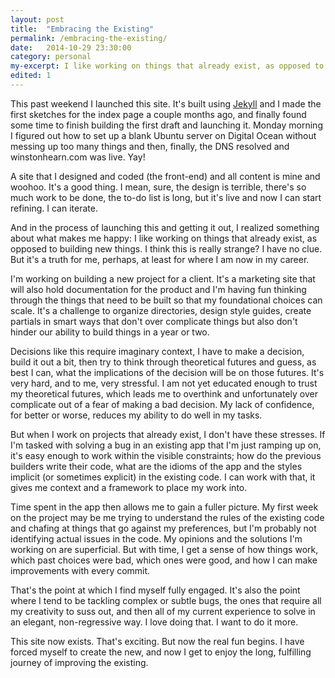 ```yaml
---
layout: post
title:  "Embracing the Existing"
permalink: /embracing-the-existing/
date:   2014-10-29 23:30:00
category: personal
my-excerpt: I like working on things that already exist, as opposed to building new things. I think this is really strange? I have no clue. But it's a truth for me, perhaps, at least for where I am now in my career.
edited: 1
---
```


This past weekend I launched this site. It's built using [Jekyll](http://jekyllrb.com) and I made the first sketches for the index page a couple months ago, and finally found some time to finish building the first draft and launching it. Monday morning I figured out how to set up a blank Ubuntu server on Digital Ocean without messing up too many things and then, finally, the DNS resolved and winstonhearn.com was live. Yay!

A site that I designed and coded (the front-end) and all content is mine and woohoo. It's a good thing. I mean, sure, the design is terrible, there's so much work to be done, the to-do list is long, but it's live and now I can start refining. I can iterate. 

And in the process of launching this and getting it out, I realized something about what makes me happy: I like working on things that already exist, as opposed to building new things. I think this is really strange? I have no clue. But it's a truth for me, perhaps, at least for where I am now in my career.

I'm working on building a new project for a client. It's a marketing site that will also hold documentation for the product and I'm having fun thinking through the things that need to be built so that my foundational choices can scale. It's a challenge to organize directories, design style guides, create partials in smart ways that don't over complicate things but also don't hinder our ability to build things in a year or two.

Decisions like this require imaginary context, I have to make a decision, build it out a bit, then try to think through theoretical futures and guess, as best I can, what the implications of the decision will be on those futures. It's very hard, and to me, very stressful. I am not yet educated enough to trust my theoretical futures, which leads me to overthink and unfortunately over complicate out of a fear of making a bad decision. My lack of confidence, for better or worse, reduces my ability to do well in my tasks.

But when I work on projects that already exist, I don't have these stresses. If I'm tasked with solving a bug in an existing app that I'm just ramping up on, it's easy enough to work within the visible constraints; how do the previous builders write their code, what are the idioms of the app and the styles implicit (or sometimes explicit) in the existing code. I can work with that, it gives me context and a framework to place my work into. 

Time spent in the app then allows me to gain a fuller picture. My first week on the project may be me trying to understand the rules of the existing code and chafing at things that go against my preferences, but I'm probably not identifying actual issues in the code. My opinions and the solutions I'm working on are superficial. But with time, I get a sense of how things work, which past choices were bad, which ones were good, and how I can make improvements with every commit.

That's the point at which I find myself fully engaged. It's also the point where I tend to be tackling complex or subtle bugs, the ones that require all my creativity to suss out, and then all of my current experience to solve in an elegant, non-regressive way. I love doing that. I want to do it more.

This site now exists. That's exciting. But now the real fun begins. I have forced myself to create the new, and now I get to enjoy the long, fulfilling journey of improving the existing.
